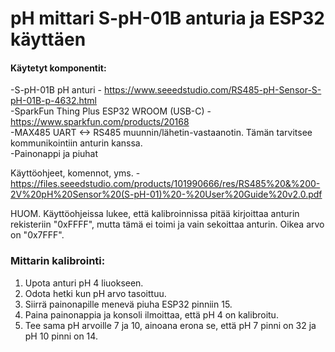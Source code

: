 # pH mittari S-pH-01B anturia ja ESP32 käyttäen

#### Käytetyt komponentit:

-S-pH-01B pH anturi - https://www.seeedstudio.com/RS485-pH-Sensor-S-pH-01B-p-4632.html  
-SparkFun Thing Plus ESP32 WROOM (USB-C) - https://www.sparkfun.com/products/20168  
-MAX485 UART <-> RS485 muunnin/lähetin-vastaanotin. Tämän tarvitsee kommunikointiin anturin kanssa.  
-Painonappi ja piuhat  

Käyttöohjeet, komennot, yms. - https://files.seeedstudio.com/products/101990666/res/RS485%20&%200-2V%20pH%20Sensor%20(S-pH-01)%20-%20User%20Guide%20v2.0.pdf

HUOM. Käyttöohjeissa lukee, että kalibroinnissa pitää kirjoittaa anturin rekisteriin "0xFFFF", mutta tämä ei toimi ja vain sekoittaa anturin. Oikea arvo on "0x7FFF".

### Mittarin kalibrointi:
1. Upota anturi pH 4 liuokseen.
2. Odota hetki kun pH arvo tasoittuu.
3. Siirrä painonapille menevä piuha ESP32 pinniin 15.
4. Paina painonappia ja konsoli ilmoittaa, että pH 4 on kalibroitu.
5. Tee sama pH arvoille 7 ja 10, ainoana erona se, että pH 7 pinni on 32 ja pH 10 pinni on 14.
